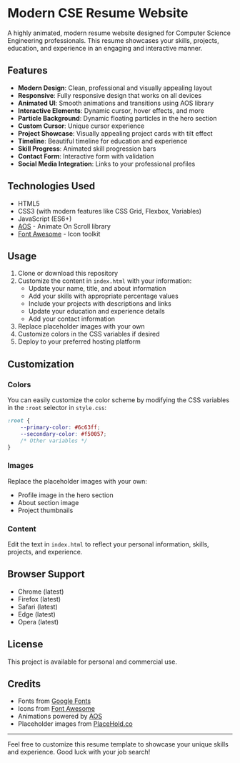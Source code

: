 # Modern CSE Resume Website

A highly animated, modern resume website designed for Computer Science Engineering professionals. This resume showcases your skills, projects, education, and experience in an engaging and interactive manner.

## Features

- **Modern Design**: Clean, professional and visually appealing layout
- **Responsive**: Fully responsive design that works on all devices
- **Animated UI**: Smooth animations and transitions using AOS library
- **Interactive Elements**: Dynamic cursor, hover effects, and more
- **Particle Background**: Dynamic floating particles in the hero section
- **Custom Cursor**: Unique cursor experience
- **Project Showcase**: Visually appealing project cards with tilt effect
- **Timeline**: Beautiful timeline for education and experience
- **Skill Progress**: Animated skill progression bars
- **Contact Form**: Interactive form with validation
- **Social Media Integration**: Links to your professional profiles

## Technologies Used

- HTML5
- CSS3 (with modern features like CSS Grid, Flexbox, Variables)
- JavaScript (ES6+)
- [AOS](https://michalsnik.github.io/aos/) - Animate On Scroll library
- [Font Awesome](https://fontawesome.com/) - Icon toolkit

## Usage

1. Clone or download this repository
2. Customize the content in `index.html` with your information:
   - Update your name, title, and about information
   - Add your skills with appropriate percentage values
   - Include your projects with descriptions and links
   - Update your education and experience details
   - Add your contact information
3. Replace placeholder images with your own
4. Customize colors in the CSS variables if desired
5. Deploy to your preferred hosting platform

## Customization

### Colors
You can easily customize the color scheme by modifying the CSS variables in the `:root` selector in `style.css`:

```css
:root {
    --primary-color: #6c63ff;
    --secondary-color: #f50057;
    /* Other variables */
}
```

### Images
Replace the placeholder images with your own:
- Profile image in the hero section
- About section image
- Project thumbnails

### Content
Edit the text in `index.html` to reflect your personal information, skills, projects, and experience.

## Browser Support

- Chrome (latest)
- Firefox (latest)
- Safari (latest)
- Edge (latest)
- Opera (latest)

## License

This project is available for personal and commercial use.

## Credits

- Fonts from [Google Fonts](https://fonts.google.com/)
- Icons from [Font Awesome](https://fontawesome.com/)
- Animations powered by [AOS](https://michalsnik.github.io/aos/)
- Placeholder images from [PlaceHold.co](https://placehold.co/)

---

Feel free to customize this resume template to showcase your unique skills and experience. Good luck with your job search! 